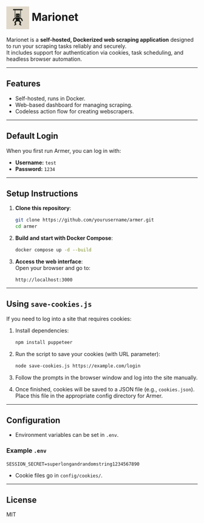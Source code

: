 # <img src="./logo.png" alt="Marionet Logo" width="60" style="vertical-align: middle;"/> Marionet

Marionet is a **self-hosted, Dockerized web scraping application** designed to run your scraping tasks reliably and securely.  
It includes support for authentication via cookies, task scheduling, and headless browser automation.

---

## Features
- Self-hosted, runs in Docker.
- Web-based dashboard for managing scraping.
- Codeless action flow for creating webscrapers.

---

## Default Login

When you first run Armer, you can log in with:

- **Username:** `test`
- **Password:** `1234`

---

## Setup Instructions

1. **Clone this repository**:
   ```bash
   git clone https://github.com/yourusername/armer.git
   cd armer
   ```

2. **Build and start with Docker Compose**:
   ```bash
   docker compose up -d --build
   ```

3. **Access the web interface**:  
   Open your browser and go to:
   ```
   http://localhost:3000
   ```

---

## Using `save-cookies.js`

If you need to log into a site that requires cookies:

1. Install dependencies:
   ```bash
   npm install puppeteer
   ```

2. Run the script to save your cookies (with URL parameter):
   ```bash
   node save-cookies.js https://example.com/login
   ```

3. Follow the prompts in the browser window and log into the site manually.

4. Once finished, cookies will be saved to a JSON file (e.g., `cookies.json`).  
   Place this file in the appropriate config directory for Armer.

---

## Configuration

- Environment variables can be set in `.env`.

### Example `.env`
```env
SESSION_SECRET=superlongandrandomstring1234567890
```

- Cookie files go in `config/cookies/`.

---

## License
MIT
